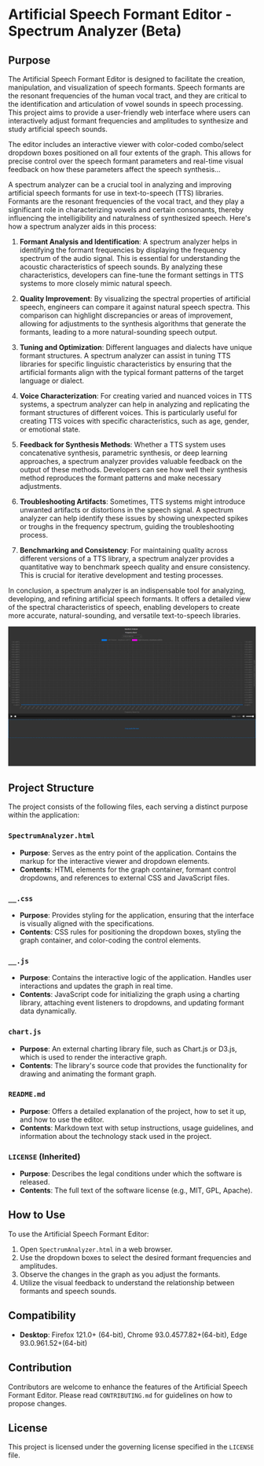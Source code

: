 # Artificial Speech Formant Editor - Spectrum Analyzer (Beta)

## Purpose

The Artificial Speech Formant Editor is designed to facilitate the creation, manipulation, and visualization of speech formants. Speech formants are the resonant frequencies of the human vocal tract, and they are critical to the identification and articulation of vowel sounds in speech processing. This project aims to provide a user-friendly web interface where users can interactively adjust formant frequencies and amplitudes to synthesize and study artificial speech sounds.

The editor includes an interactive viewer with color-coded combo/select dropdown boxes positioned on all four extents of the graph. This allows for precise control over the speech formant parameters and real-time visual feedback on how these parameters affect the speech synthesis...

A spectrum analyzer can be a crucial tool in analyzing and improving artificial speech formants for use in text-to-speech (TTS) libraries. Formants are the resonant frequencies of the vocal tract, and they play a significant role in characterizing vowels and certain consonants, thereby influencing the intelligibility and naturalness of synthesized speech. Here's how a spectrum analyzer aids in this process:

1. **Formant Analysis and Identification**: A spectrum analyzer helps in identifying the formant frequencies by displaying the frequency spectrum of the audio signal. This is essential for understanding the acoustic characteristics of speech sounds. By analyzing these characteristics, developers can fine-tune the formant settings in TTS systems to more closely mimic natural speech.

2. **Quality Improvement**: By visualizing the spectral properties of artificial speech, engineers can compare it against natural speech spectra. This comparison can highlight discrepancies or areas of improvement, allowing for adjustments to the synthesis algorithms that generate the formants, leading to a more natural-sounding speech output.

3. **Tuning and Optimization**: Different languages and dialects have unique formant structures. A spectrum analyzer can assist in tuning TTS libraries for specific linguistic characteristics by ensuring that the artificial formants align with the typical formant patterns of the target language or dialect.

4. **Voice Characterization**: For creating varied and nuanced voices in TTS systems, a spectrum analyzer can help in analyzing and replicating the formant structures of different voices. This is particularly useful for creating TTS voices with specific characteristics, such as age, gender, or emotional state.

5. **Feedback for Synthesis Methods**: Whether a TTS system uses concatenative synthesis, parametric synthesis, or deep learning approaches, a spectrum analyzer provides valuable feedback on the output of these methods. Developers can see how well their synthesis method reproduces the formant patterns and make necessary adjustments.

6. **Troubleshooting Artifacts**: Sometimes, TTS systems might introduce unwanted artifacts or distortions in the speech signal. A spectrum analyzer can help identify these issues by showing unexpected spikes or troughs in the frequency spectrum, guiding the troubleshooting process.

7. **Benchmarking and Consistency**: For maintaining quality across different versions of a TTS library, a spectrum analyzer provides a quantitative way to benchmark speech quality and ensure consistency. This is crucial for iterative development and testing processes.

In conclusion, a spectrum analyzer is an indispensable tool for analyzing, developing, and refining artificial speech formants. It offers a detailed view of the spectral characteristics of speech, enabling developers to create more accurate, natural-sounding, and versatile text-to-speech libraries.

![Artificial Speech Formant Editor - Spectrum Analyzer](IMG/SpectrumAnalyzer_Firefox.png)

## Project Structure

The project consists of the following files, each serving a distinct purpose within the application:

### `SpectrumAnalyzer.html`

- **Purpose**: Serves as the entry point of the application. Contains the markup for the interactive viewer and dropdown elements.
- **Contents**: HTML elements for the graph container, formant control dropdowns, and references to external CSS and JavaScript files.

### `__.css`

- **Purpose**: Provides styling for the application, ensuring that the interface is visually aligned with the specifications.
- **Contents**: CSS rules for positioning the dropdown boxes, styling the graph container, and color-coding the control elements.

### `__.js`

- **Purpose**: Contains the interactive logic of the application. Handles user interactions and updates the graph in real time.
- **Contents**: JavaScript code for initializing the graph using a charting library, attaching event listeners to dropdowns, and updating formant data dynamically.

### `chart.js`

- **Purpose**: An external charting library file, such as Chart.js or D3.js, which is used to render the interactive graph.
- **Contents**: The library's source code that provides the functionality for drawing and animating the formant graph.

### `README.md`

- **Purpose**: Offers a detailed explanation of the project, how to set it up, and how to use the editor.
- **Contents**: Markdown text with setup instructions, usage guidelines, and information about the technology stack used in the project.

### `LICENSE` (Inherited)

- **Purpose**: Describes the legal conditions under which the software is released.
- **Contents**: The full text of the software license (e.g., MIT, GPL, Apache).

## How to Use

To use the Artificial Speech Formant Editor:

1. Open `SpectrumAnalyzer.html` in a web browser.
2. Use the dropdown boxes to select the desired formant frequencies and amplitudes.
3. Observe the changes in the graph as you adjust the formants.
4. Utilize the visual feedback to understand the relationship between formants and speech sounds.

## Compatibility
- **Desktop**: Firefox 121.0+ (64-bit), Chrome 93.0.4577.82+(64-bit), Edge 93.0.961.52+(64-bit)

## Contribution

Contributors are welcome to enhance the features of the Artificial Speech Formant Editor. Please read `CONTRIBUTING.md` for guidelines on how to propose changes.

## License

This project is licensed under the governing license specified in the `LICENSE` file.
